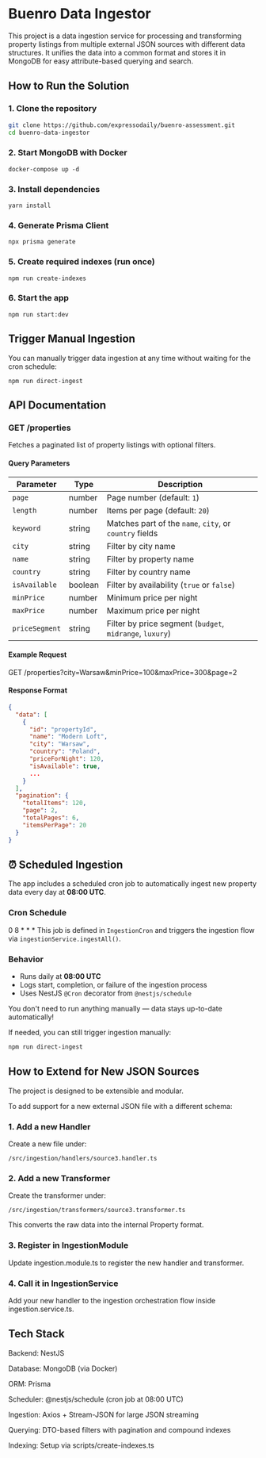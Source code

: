 # Buenro Data Ingestor
This project is a data ingestion service for processing and transforming property listings from multiple external JSON sources with different data structures. It unifies the data into a common format and stores it in MongoDB for easy attribute-based querying and search.
## How to Run the Solution

### 1. Clone the repository

```bash
git clone https://github.com/expressodaily/buenro-assessment.git
cd buenro-data-ingestor
```

### 2. Start MongoDB with Docker
```
docker-compose up -d
```
### 3. Install dependencies
```
yarn install
```
### 4. Generate Prisma Client
```
npx prisma generate
```
### 5. Create required indexes (run once)
```
npm run create-indexes
```
### 6. Start the app
```
npm run start:dev
```

## Trigger Manual Ingestion
You can manually trigger data ingestion at any time without waiting for the cron schedule:
```
npm run direct-ingest
```
## API Documentation
### GET /properties
Fetches a paginated list of property listings with optional filters.
#### Query Parameters
| Parameter      | Type     | Description                                  |
|----------------|----------|----------------------------------------------|
| `page`         | number   | Page number (default: `1`)                   |
| `length`       | number   | Items per page (default: `20`)               |
| `keyword`      | string   | Matches part of the `name`, `city`, or `country` fields |
| `city`         | string   | Filter by city name                          |
| `name`         | string   | Filter by property name                      |
| `country`      | string   | Filter by country name                       |
| `isAvailable`  | boolean  | Filter by availability (`true` or `false`)   |
| `minPrice`     | number   | Minimum price per night                      |
| `maxPrice`     | number   | Maximum price per night                      |
| `priceSegment` | string   | Filter by price segment (`budget`, `midrange`, `luxury`) |
#### Example Request
GET /properties?city=Warsaw&minPrice=100&maxPrice=300&page=2
#### Response Format

```json
{
  "data": [
    {
      "id": "propertyId",
      "name": "Modern Loft",
      "city": "Warsaw",
      "country": "Poland",
      "priceForNight": 120,
      "isAvailable": true,
      ...
    }
  ],
  "pagination": {
    "totalItems": 120,
    "page": 2,
    "totalPages": 6,
    "itemsPerPage": 20
  }
}
```
## ⏰ Scheduled Ingestion

The app includes a scheduled cron job to automatically ingest new property data every day at **08:00 UTC**.

### Cron Schedule
0 8 * * *
This job is defined in `IngestionCron` and triggers the ingestion flow via `ingestionService.ingestAll()`.

### Behavior

- Runs daily at **08:00 UTC**
- Logs start, completion, or failure of the ingestion process
- Uses NestJS `@Cron` decorator from `@nestjs/schedule`

You don't need to run anything manually — data stays up-to-date automatically!

If needed, you can still trigger ingestion manually:

```bash
npm run direct-ingest
```
## How to Extend for New JSON Sources
The project is designed to be extensible and modular.

To add support for a new external JSON file with a different schema:
### 1. Add a new Handler
Create a new file under:
```
/src/ingestion/handlers/source3.handler.ts
```
### 2. Add a new Transformer
Create the transformer under:
```
/src/ingestion/transformers/source3.transformer.ts
```
This converts the raw data into the internal Property format.

### 3. Register in IngestionModule

Update ingestion.module.ts to register the new handler and transformer.

### 4. Call it in IngestionService

Add your new handler to the ingestion orchestration flow inside ingestion.service.ts.

## Tech Stack
Backend: NestJS

Database: MongoDB (via Docker)

ORM: Prisma

Scheduler: @nestjs/schedule (cron job at 08:00 UTC)

Ingestion: Axios + Stream-JSON for large JSON streaming

Querying: DTO-based filters with pagination and compound indexes

Indexing: Setup via scripts/create-indexes.ts